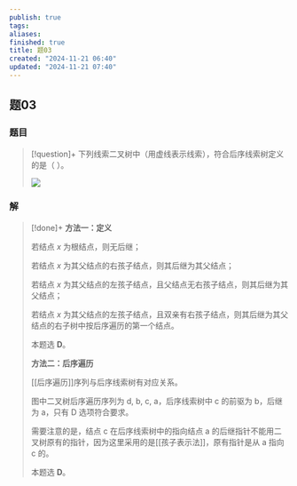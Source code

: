 ```yaml
---
publish: true
tags: 
aliases: 
finished: true
title: 题03
created: "2024-11-21 06:40"
updated: "2024-11-21 07:40"
---
```

## 题03
### 题目
> [!question]+
> 下列线索二叉树中（用虚线表示线索），符合后序线索树定义的是（ ）。
> 
> ![](https://pic2.zhimg.com/v2-b73b337e064c005c0e8214ae6146eebd_r.jpg)
### 解
> [!done]+
> **方法一：定义**
> 
> 若结点 $x$ 为根结点，则无后继；
> 
> 若结点 $x$ 为其父结点的右孩子结点，则其后继为其父结点；
> 
> 若结点 $x$ 为其父结点的左孩子结点，且父结点无右孩子结点，则其后继为其父结点；
> 
> 若结点 $x$ 为其父结点的左孩子结点，且双亲有右孩子结点，则其后继为其父结点的右子树中按后序遍历的第一个结点。
> 
> 本题选 **D**。
> 
> **方法二：后序遍历**
> 
> [[后序遍历]]序列与后序线索树有对应关系。
> 
> 图中二叉树后序遍历序列为 d, b, c, a，后序线索树中 c 的前驱为 b，后继为 a，只有 D 选项符合要求。
> 
> 需要注意的是，结点 c 在后序线索树中的指向结点 a 的后继指针不能用二叉树原有的指针，因为这里采用的是[[孩子表示法]]，原有指针是从 a 指向 c 的。
> 
> 本题选 **D**。